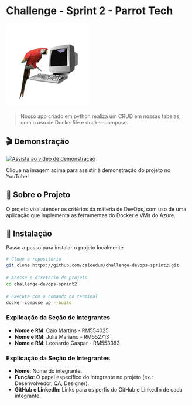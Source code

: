 # Challenge - Sprint 2 - Parrot Tech

![Logo do Projeto](./img/logo-parrot.png)

> Nosso app criado em python realiza um CRUD em nossas tabelas, com o uso de Dockerfile e docker-compose.

## 🎬 Demonstração

[![Assista ao vídeo de demonstração](https://img.youtube.com/vi/5cYDJFRhW3c/0.jpg)](https://www.youtube.com/watch?v=5cYDJFRhW3c)

Clique na imagem acima para assistir à demonstração do projeto no YouTube!

## 📝 Sobre o Projeto

O projeto visa atender os critérios da máteria de DevOps, com uso de uma aplicação que implementa as ferramentas do Docker e VMs do Azure.

## 🚀 Instalação

Passo a passo para instalar o projeto localmente.

```bash
# Clone o repositório
git clone https://github.com/caioedum/challenge-devops-sprint2.git

# Acesse o diretório do projeto
cd challenge-devops-sprint2

# Execute com o comando no terminal
docker-compose up --build

```

### Explicação da Seção de Integrantes

- **Nome e RM**: Caio Martins - RM554025
- **Nome e RM**: Julia Mariano - RM552713
- **Nome e RM**: Leonardo Gaspar - RM553383

### Explicação da Seção de Integrantes

- **Nome**: Nome do integrante.
- **Função**: O papel específico do integrante no projeto (ex.: Desenvolvedor, QA, Designer).
- **GitHub e LinkedIn**: Links para os perfis do GitHub e LinkedIn de cada integrante.
